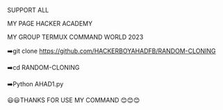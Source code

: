 SUPPORT ALL 

MY PAGE HACKER ACADEMY 

MY GROUP TERMUX COMMAND WORLD 2023

➡️git clone https://github.com/HACKERBOYAHADFB/RANDOM-CLONING

➡️cd RANDOM-CLONING

➡️Python AHAD1.py

😃😃THANKS FOR USE MY COMMAND 😊😊😊
